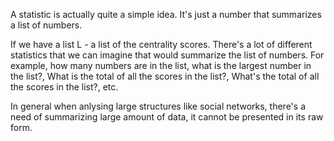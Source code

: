 A statistic is actually quite a simple idea.
It's just a number that summarizes a list of numbers.

If we have a list L - a list of the centrality scores. There's a lot of different statistics that we can imagine that would summarize the list of numbers. 
For example, how many numbers are in the list, what is the largest number in the list?, What is the total of all the scores in the list?, What's the total of all the scores in the list?, etc.

In general when anlysing large structures like social networks, there's a need of summarizing large amount of data, it cannot be presented in its raw form.
